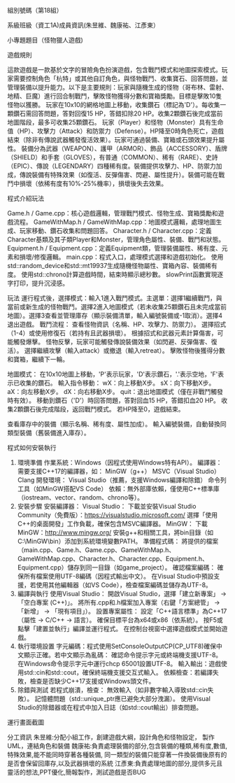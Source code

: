 組別號碼（第18組）

系級班級（資工1A)成員資訊(朱昱維、魏康祐、江彥東）

小專題題目（怪物獵人遊戲)

遊戲規則 

這款遊戲是一款基於文字的冒險角色扮演遊戲，包含戰鬥模式和地圖探索模式。玩家需要控制角色「杭特」或其他自訂角色，與怪物戰鬥、收集寶石、回答問題，並管理裝備以提升能力。以下是主要規則：玩家與隨機生成的怪物（哥布林、雷射、地精、巨魔）進行回合制戰鬥，擊敗怪物獲得分數和寶箱獎勵。目標是擊敗10隻怪物以獲勝。
玩家在10x10的網格地圖上移動，收集鑽石（標記為'D'）。每收集一顆鑽石需回答問題，答對回復15 HP，答錯扣除20 HP。收集2顆鑽石後完成當前地圖階段，最多可收集25顆鑽石。
玩家（Player）和怪物（Monster）具有生命值（HP）、攻擊力（Attack）和防禦力（Defense）。HP降至0時角色死亡，遊戲結束（除非有傳說武器觸發復活效果）。玩家可通過裝備、寶箱或石頭效果提升屬性。
裝備分為武器（WEAPON）、護甲（ARMOR）、飾品（ACCESSORY）、盾牌（SHIELD）和手套（GLOVES），有普通（COMMON）、稀有（RARE）、史詩（EPIC）、傳說（LEGENDARY）四種稀有度。裝備提供攻擊力、HP、防禦力加成，傳說裝備有特殊效果（如復活、反彈傷害、閃避、屬性提升）。裝備可能在戰鬥中損壞（依稀有度有10%-25%機率），損壞後失去效果。

程式介紹玩法 

Game.h / Game.cpp：核心遊戲邏輯，管理戰鬥模式、怪物生成、寶箱獎勵和遊戲流程。
GameWithMap.h / GameWithMap.cpp：地圖模式邏輯，處理地圖生成、玩家移動、鑽石收集和問題回答。
Character.h / Character.cpp：定義Character基類及其子類Player和Monster，管理角色屬性、裝備、戰鬥和狀態。
Equipment.h / Equipment.cpp：定義Equipment類，管理裝備屬性、稀有度、元素和損壞/修復邏輯。
main.cpp：程式入口，處理模式選擇和遊戲初始化。
使用std::random_device和std::mt19937生成隨機怪物屬性、寶箱內容、裝備稀有度。   使用std::chrono計算遊戲時間，結束時顯示總秒數。   slowPrint函數實現逐字打印，提升沉浸感。

玩法 
運行程式後，選擇模式：輸入1進入戰鬥模式。主選單：選擇1繼續戰鬥，與當前或新生成的怪物戰鬥。選擇2進入地圖模式（若未收集25顆鑽石且未完成當前地圖）。選擇3查看並管理庫存（顯示裝備清單，輸入編號裝備或-1取消）。選擇4退出遊戲。
戰鬥流程：
查看怪物資訊（名稱、HP、攻擊力、防禦力）。
選擇招式（1-4）或使用修復石（若持有且武器損壞）。
根據招式和武器元素計算傷害，可能觸發爆擊。
怪物反擊，玩家可能觸發傳說裝備效果（如閃避、反彈傷害、復活）。
選擇繼續攻擊（輸入attack）或撤退（輸入retreat）。
擊敗怪物後獲得分數和寶箱，繼續下一輪。

地圖模式：
在10x10地圖上移動，'P'表示玩家，'D'表示鑽石，'.'表示空地，'F'表示已收集的鑽石。
輸入指令移動：
wX：向上移動X步。
sX：向下移動X步。
aX：向左移動X步。
dX：向右移動X步。
quit：退出地圖模式（僅在非戰鬥觸發時有效）。
移動到鑽石（'D'）時回答問題，答對回血15 HP，答錯扣血20 HP。
收集2顆鑽石後完成階段，返回戰鬥模式。
若HP降至0，遊戲結束。

查看庫存中的裝備（顯示名稱、稀有度、屬性加成）。
輸入編號裝備，自動替換同類型裝備（舊裝備進入庫存）。

程式如何安裝執行

1. 環境準備
作業系統：Windows（因程式使用Windows特有API）。
編譯器：需要支援C++17的編譯器，如：
MinGW（g++）
MSVC（Visual Studio）
Clang
開發環境：
Visual Studio（推薦，支援Windows編譯和除錯）
命令列工具（如MinGW搭配VS Code）
依賴：無外部庫依賴，僅使用C++標準庫（iostream、vector、random、chrono等）。
2. 安裝步驟
安裝編譯器：
Visual Studio：
下載並安裝Visual Studio Community（免費版）：https://visualstudio.microsoft.com/
選擇「使用C++的桌面開發」工作負載，確保包含MSVC編譯器。
MinGW：
下載MinGW：http://www.mingw.org/
安裝g++和相關工具，將bin目錄（如C:\MinGW\bin）添加到系統環境變數PATH。
準備程式碼：
將提供的檔案（main.cpp、Game.h、Game.cpp、GameWithMap.h、GameWithMap.cpp、Character.h、Character.cpp、Equipment.h、Equipment.cpp）儲存到同一目錄（如game_project）。
確認檔案編碼：
確保所有檔案使用UTF-8編碼（因程式輸出中文）。
在Visual Studio中預設支援，若使用其他編輯器（如VS Code），檢查檔案編碼並儲存為UTF-8。
3. 編譯與執行
使用Visual Studio：
開啟Visual Studio，選擇「建立新專案」 -> 「空白專案 (C++)」。
將所有.cpp和.h檔案加入專案（右鍵「方案總管」 -> 「新增」 -> 「現有項目」）。
設置專案屬性：
設定「C++語言標準」為C++17（屬性 -> C/C++ -> 語言）。
確保目標平台為x64或x86（依系統）。
按F5或點擊「建置並執行」編譯並運行程式。
在控制台視窗中選擇遊戲模式並開始遊戲。
4. 執行環境設置
字元編碼：程式使用SetConsoleOutputCP(CP_UTF8)確保中文顯示正確。若中文顯示為亂碼：
確認命令提示字元或終端機支援UTF-8。
在Windows命令提示字元中運行chcp 65001設置UTF-8。
輸入輸出：遊戲使用std::cin和std::cout，確保終端機支援交互式輸入。
依賴檢查：若編譯失敗，檢查是否缺少C++17支援或Windows頭文件。
5. 除錯與測試
若程式崩潰，檢查：
無效輸入（如非數字輸入導致std::cin失敗）。
記憶體問題（std::unique_ptr應已避免大部分洩漏）。
使用Visual Studio的除錯器或在程式中加入日誌（如std::cout輸出）排查問題。

運行畫面截圖



分工資訊
朱昱維:分配小組工作，創建遊戲大綱，設計角色和怪物設定，
製作UML，連結角色和裝備
魏康祐:負責處理裝備的部分,包含裝備的種類,稀有度,數值,特殊效果,能不能同時穿著各種裝備,
同一類型的裝備只能穿著一件換裝備後原有的是否會保留回庫存,以及武器損壞的系統
江彥東:負責處理地圖的部分,提供多元且靈活的想法,PPT優化,簡報製作，測試遊戲是否BUG

